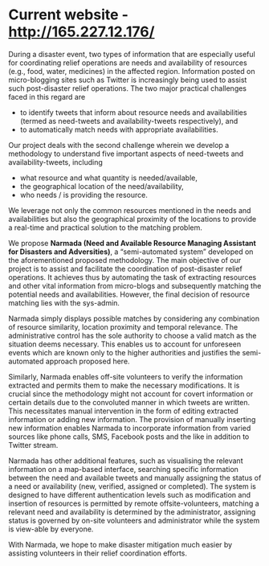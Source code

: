 # Current website - http://165.227.12.176/

During a disaster event, two types of information that are especially useful for coordinating relief operations are needs and availability of resources (e.g., food, water, medicines) in the affected region. Information posted on micro-blogging sites such as Twitter is increasingly being used to assist such post-disaster relief operations.  The two major practical challenges faced in this regard are 

* to identify tweets that inform about resource needs and availabilities (termed as need-tweets and availability-tweets respectively),  and 
* to automatically match needs with appropriate availabilities. 

Our project deals with the second challenge wherein we develop a methodology to understand five important aspects of need-tweets and availability-tweets, including
- what resource and what quantity is needed/available,
- the geographical location of the need/availability,
-  who needs / is providing the resource.

We leverage not only the common resources mentioned in the needs and availabilities but also the geographical proximity of the locations to provide a real-time and practical solution to the matching problem. 

We propose **Narmada (Need and Available Resource Managing Assistant for Disasters and Adversities)**, a “semi-automated system” developed on the  aforementioned proposed methodology. The main objective of our project is to assist and facilitate the coordination of post-disaster relief operations. It achieves thus by automating the task of extracting resources and other vital information from micro-blogs and subsequently matching the potential needs and availabilities. However, the final decision of resource matching lies with the sys-admin. 

Narmada simply displays possible matches by considering any combination of resource similarity, location proximity and temporal relevance. The administrative control has the sole authority to choose a valid match as the situation deems necessary. This enables us to account for unforeseen events which are known only to the higher authorities and justifies the semi-automated approach proposed here.

Similarly, Narmada enables off-site volunteers to verify the information extracted and permits them to make the necessary modifications. It is crucial since the methodology might not account for covert information or certain details due to the convoluted manner in which tweets are written. This necessitates manual intervention in the form of editing extracted information or adding new information. The provision of manually inserting new information  enables Narmada to incorporate information from varied sources like phone calls, SMS, Facebook posts and the like in addition to Twitter stream.

Narmada has other additional features, such as visualising the relevant information on a map-based interface, searching specific information between the need and available tweets and manually assigning the status of a need or availability (new, verified, assigned or completed). The system is designed to have different authentication levels such as modification and insertion of resources  is permitted by remote offsite-volunteers, matching a relevant need and availability is determined by the administrator, assigning status is governed by on-site volunteers and administrator while the system is view-able by everyone. 

With Narmada, we hope to make disaster mitigation much easier by assisting volunteers in their relief coordination efforts. 